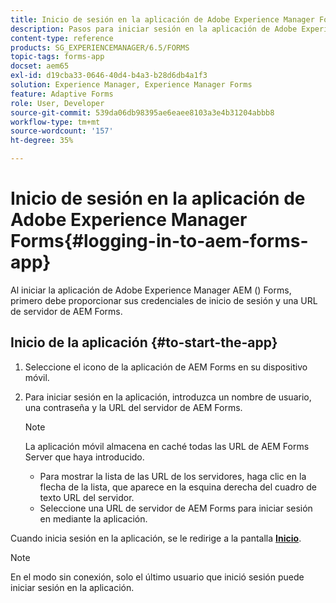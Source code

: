 ```yaml
---
title: Inicio de sesión en la aplicación de Adobe Experience Manager Forms
description: Pasos para iniciar sesión en la aplicación de Adobe Experience Manager Forms.
content-type: reference
products: SG_EXPERIENCEMANAGER/6.5/FORMS
topic-tags: forms-app
docset: aem65
exl-id: d19cba33-0646-40d4-b4a3-b28d6db4a1f3
solution: Experience Manager, Experience Manager Forms
feature: Adaptive Forms
role: User, Developer
source-git-commit: 539da06db98395ae6eaee8103a3e4b31204abbb8
workflow-type: tm+mt
source-wordcount: '157'
ht-degree: 35%

---
```


# Inicio de sesión en la aplicación de Adobe Experience Manager Forms{#logging-in-to-aem-forms-app}

Al iniciar la aplicación de Adobe Experience Manager AEM () Forms, primero debe proporcionar sus credenciales de inicio de sesión y una URL de servidor de AEM Forms.

## Inicio de la aplicación {#to-start-the-app}

1. Seleccione el icono de la aplicación de AEM Forms en su dispositivo móvil.
1. Para iniciar sesión en la aplicación, introduzca un nombre de usuario, una contraseña y la URL del servidor de AEM Forms.

   >[!NOTE]
   >
   >La aplicación móvil almacena en caché todas las URL de AEM Forms Server que haya introducido.
   >
   >    * Para mostrar la lista de las URL de los servidores, haga clic en la flecha de la lista, que aparece en la esquina derecha del cuadro de texto URL del servidor.
   >    * Seleccione una URL de servidor de AEM Forms para iniciar sesión en mediante la aplicación.

Cuando inicia sesión en la aplicación, se le redirige a la pantalla [**Inicio**](../../forms/using/home-screen.md).

>[!NOTE]
>
>En el modo sin conexión, solo el último usuario que inició sesión puede iniciar sesión en la aplicación.
